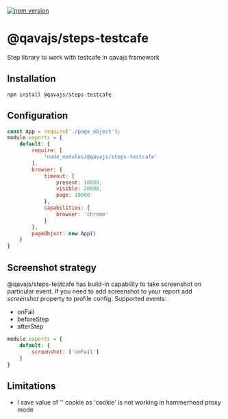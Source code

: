 [![npm version](https://badge.fury.io/js/@qavajs%2Fsteps-testcafe.svg)](https://badge.fury.io/js/@qavajs%2Fsteps-testcafe)

# @qavajs/steps-testcafe
Step library to work with testcafe in qavajs framework

## Installation

`npm install @qavajs/steps-testcafe`

## Configuration
```javascript
const App = require('./page_object');
module.exports = {
    default: {
        require: [
            'node_modules/@qavajs/steps-testcafe'
        ],
        browser: {
            timeout: {
                present: 10000,
                visible: 20000,
                page: 10000
            },
            capabilities: {
                browser: 'chrome'
            }
        },
        pageObject: new App()
    }
}
```

## Screenshot strategy
@qavajs/steps-testcafe has build-in capability to take screenshot on particular event. If you need to add 
screenshot to your report add _screenshot_ property to profile config.
Supported events:
- onFail
- beforeStep
- afterStep

```javascript
module.exports = {
    default: {
        screenshot: ['onFail']
    }
}
```

## Limitations
- I save value of '<cookieName>' cookie as 'cookie' is not working in hammerhead proxy mode

